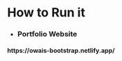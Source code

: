 <h1>How to Run it</h1>

<ul>
  <li><h3>Portfolio Website</h3></li>
</ul>

<h4>https://owais-bootstrap.netlify.app/</h4>


